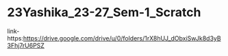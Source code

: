 # 23Yashika_23-27_Sem-1_Scratch
link-https:https://drive.google.com/drive/u/0/folders/1rX8hUJ_dObxiSwJk8d3yB3Fhj7rU6PSZ
